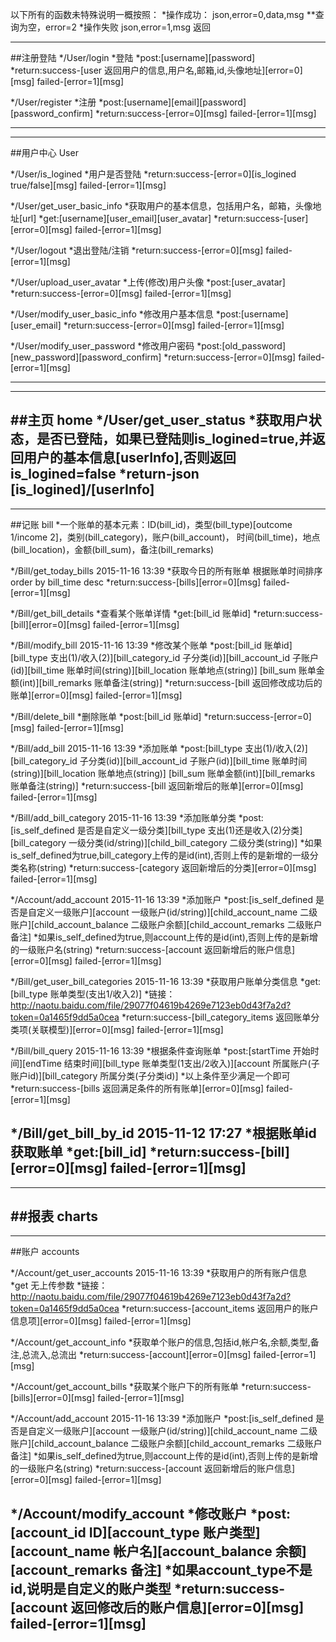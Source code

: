 以下所有的函数未特殊说明一概按照：
*操作成功：
json,error=0,data,msg
**查询为空，error=2
*操作失败
json,error=1,msg
返回

--------------------------------------------------------------
##注册登陆
*/User/login
*登陆
*post:[username][password]
*return:success-[user 返回用户的信息,用户名,邮箱,id,头像地址][error=0][msg]
		failed-[error=1][msg]

*/User/register
*注册
*post:[username][email][password][password_confirm]
*return:success-[error=0][msg]
		failed-[error=1][msg]

--------------------------------------------------------------


--------------------------------------------------------------
##用户中心 User

*/User/is_logined
*用户是否登陆
*return:success-[error=0][is_logined true/false][msg]
		failed-[error=1][msg]

*/User/get_user_basic_info
*获取用户的基本信息，包括用户名，邮箱，头像地址[url]
*get:[username][user_email][user_avatar]
*return:success-[user][error=0][msg]
		failed-[error=1][msg]

*/User/logout
*退出登陆/注销
*return:success-[error=0][msg]
		failed-[error=1][msg]

*/User/upload_user_avatar
*上传(修改)用户头像
*post:[user_avatar]
*return:success-[error=0][msg]
		failed-[error=1][msg]

*/User/modify_user_basic_info
*修改用户基本信息
*post:[username][user_email]
*return:success-[error=0][msg]
		failed-[error=1][msg]

*/User/modify_user_password
*修改用户密码
*post:[old_password][new_password][password_confirm]
*return:success-[error=0][msg]
		failed-[error=1][msg]

--------------------------------------------------------------


--------------------------------------------------------------
##主页 home
*/User/get_user_status
*获取用户状态，是否已登陆，如果已登陆则is_logined=true,并返回用户的基本信息[userInfo],否则返回is_logined=false
*return-json [is_logined]/[userInfo]
--------------------------------------------------------------


--------------------------------------------------------------
##记账 bill
*一个账单的基本元素：ID(bill_id)，类型(bill_type)[outcome 1/income 2]，类别(bill_category)，账户(bill_account)，
时间(bill_time)，地点(bill_location)，金额(bill_sum)，备注(bill_remarks)


*/Bill/get_today_bills 2015-11-16 13:39
*获取今日的所有账单 根据账单时间排序 order by bill_time desc
*return:success-[bills][error=0][msg]
		failed-[error=1][msg]

*/Bill/get_bill_details
*查看某个账单详情
*get:[bill_id 账单id]
*return:success-[bill][error=0][msg]
		failed-[error=1][msg]

*/Bill/modify_bill 2015-11-16 13:39
*修改某个账单
*post:[bill_id 账单id][bill_type 支出(1)/收入(2)][bill_category_id 子分类(id)][bill_account_id 子账户(id)][bill_time 账单时间(string)][bill_location 账单地点(string)]
[bill_sum 账单金额(int)][bill_remarks 账单备注(string)]
*return:success-[bill 返回修改成功后的账单][error=0][msg]
		failed-[error=1][msg]

*/Bill/delete_bill
*删除账单
*post:[bill_id 账单id]
*return:success-[error=0][msg]
		failed-[error=1][msg]

*/Bill/add_bill 2015-11-16 13:39
*添加账单
*post:[bill_type 支出(1)/收入(2)][bill_category_id 子分类(id)][bill_account_id 子账户(id)][bill_time 账单时间(string)][bill_location 账单地点(string)]
[bill_sum 账单金额(int)][bill_remarks 账单备注(string)]
*return:success-[bill 返回新增后的账单][error=0][msg]
		failed-[error=1][msg]

*/Bill/add_bill_category 2015-11-16 13:39
*添加账单分类
*post:[is_self_defined 是否是自定义一级分类][bill_type 支出(1)还是收入(2)分类][bill_category 一级分类(id/string)][child_bill_category 二级分类(string)]
*如果is_self_defined为true,bill_category上传的是id(int),否则上传的是新增的一级分类名称(string)
*return:success-[category 返回新增后的分类][error=0][msg]
		failed-[error=1][msg]

*/Account/add_account  2015-11-16 13:39
*添加账户
*post:[is_self_defined 是否是自定义一级账户][account 一级账户(id/string)][child_account_name 二级账户][child_account_balance 二级账户余额][child_account_remarks 二级账户备注]
*如果is_self_defined为true,则account上传的是id(int),否则上传的是新增的一级账户名(string)
*return:success-[account 返回新增后的账户信息][error=0][msg]
		failed-[error=1][msg]

*/Bill/get_user_bill_categories 2015-11-16 13:39
*获取用户账单分类信息 
*get:[bill_type 账单类型(支出1/收入2)]
*链接：http://naotu.baidu.com/file/29077f04619b4269e7123eb0d43f7a2d?token=0a1465f9dd5a0cea
*return:success-[bill_category_items 返回账单分类项(关联模型)][error=0][msg]
		failed-[error=1][msg]

*/Bill/bill_query 2015-11-16 13:39
*根据条件查询账单
*post:[startTime 开始时间][endTime 结束时间][bill_type 账单类型(1支出/2收入)][account 所属账户(子账户id)][bill_category 所属分类(子分类id)]
*以上条件至少满足一个即可
*return:success-[bills 返回满足条件的所有账单][error=0][msg]
		failed-[error=1][msg]


*/Bill/get_bill_by_id 2015-11-12 17:27
*根据账单id获取账单
*get:[bill_id]
*return:success-[bill][error=0][msg]
		failed-[error=1][msg]
--------------------------------------------------------------


--------------------------------------------------------------
##报表 charts
--------------------------------------------------------------


--------------------------------------------------------------
##账户 accounts

*/Account/get_user_accounts 2015-11-16 13:39
*获取用户的所有账户信息
*get 无上传参数
*链接：http://naotu.baidu.com/file/29077f04619b4269e7123eb0d43f7a2d?token=0a1465f9dd5a0cea
*return:success-[account_items 返回用户的账户信息项][error=0][msg]
		failed-[error=1][msg]

*/Account/get_account_info
*获取单个账户的信息,包括id,帐户名,余额,类型,备注,总流入,总流出
*return:success-[account][error=0][msg]
		failed-[error=1][msg]

*/Account/get_account_bills
*获取某个账户下的所有账单
*return:success-[bills][error=0][msg]
		failed-[error=1][msg]

*/Account/add_account  2015-11-16 13:39
*添加账户
*post:[is_self_defined 是否是自定义一级账户][account 一级账户(id/string)][child_account_name 二级账户][child_account_balance 二级账户余额][child_account_remarks 二级账户备注]
*如果is_self_defined为true,则account上传的是id(int),否则上传的是新增的一级账户名(string)
*return:success-[account 返回新增后的账户信息][error=0][msg]
		failed-[error=1][msg]

*/Account/modify_account
*修改账户
*post:[account_id ID][account_type 账户类型][account_name 帐户名][account_balance 余额][account_remarks 备注]
*如果account_type不是id,说明是自定义的账户类型
*return:success-[account 返回修改后的账户信息][error=0][msg]
		failed-[error=1][msg]
--------------------------------------------------------------